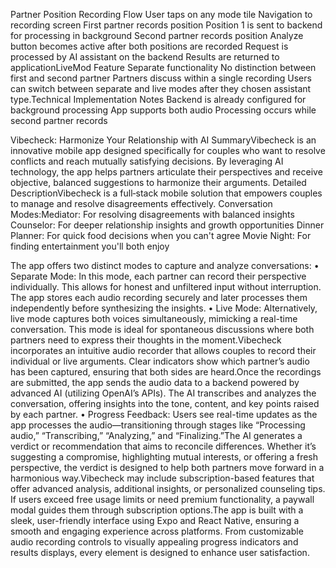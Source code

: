 

Partner Position Recording Flow User taps on any mode tile
Navigation to recording screen
First partner records position
Position 1 is sent to backend for processing in background
Second partner records position
Analyze button becomes active after both positions are recorded
Request is processed by AI assistant on the backend
Results are returned to applicationLiveMod Feature 
Separate functionality
No distinction between first and second partner
Partners discuss within a single recording
Users can switch between separate and live modes after they chosen assistant type.Technical Implementation Notes
Backend is already configured for background processing
App supports both audio
Processing occurs while second partner records


Vibecheck: Harmonize Your Relationship with AI
SummaryVibecheck is an innovative mobile app designed specifically for couples who want to resolve conflicts and reach mutually satisfying decisions. By leveraging AI technology, the app helps partners articulate their perspectives and receive objective, balanced suggestions to harmonize their arguments.
Detailed DescriptionVibecheck is a full‑stack mobile solution that empowers couples to manage and resolve disagreements effectively. Conversation Modes:Mediator: For resolving disagreements with balanced insights
Counselor: For deeper relationship insights and growth opportunities
Dinner Planner: For quick food decisions when you can't agree
Movie Night: For finding entertainment you'll both enjoy

The app offers two distinct modes to capture and analyze conversations:
    •    Separate Mode: In this mode, each partner can record their perspective individually. This allows for honest and unfiltered input without interruption. The app stores each audio recording securely and later processes them independently before synthesizing the insights.
    •    Live Mode: Alternatively, live mode captures both voices simultaneously, mimicking a real-time conversation. This mode is ideal for spontaneous discussions where both partners need to express their thoughts in the moment.Vibecheck incorporates an intuitive audio recorder that allows couples to record their individual or live arguments. Clear indicators show which partner’s audio has been captured, ensuring that both sides are heard.Once the recordings are submitted, the app sends the audio data to a backend powered by advanced AI (utilizing OpenAI’s APIs). The AI transcribes and analyzes the conversation, offering insights into the tone, content, and key points raised by each partner.
    •    Progress Feedback: Users see real-time updates as the app processes the audio—transitioning through stages like “Processing audio,” “Transcribing,” “Analyzing,” and “Finalizing.”The AI generates a verdict or recommendation that aims to reconcile differences. Whether it’s suggesting a compromise, highlighting mutual interests, or offering a fresh perspective, the verdict is designed to help both partners move forward in a harmonious way.Vibecheck may include subscription-based features that offer advanced analysis, additional insights, or personalized counseling tips. If users exceed free usage limits or need premium functionality, a paywall modal guides them through subscription options.The app is built with a sleek, user-friendly interface using Expo and React Native, ensuring a smooth and engaging experience across platforms. From customizable audio recording controls to visually appealing progress indicators and results displays, every element is designed to enhance user satisfaction.
